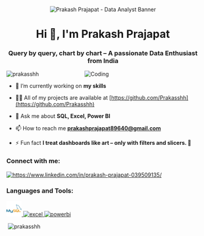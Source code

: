 <p align="center">
  <img src="https://github.com/Prakasshh/image/blob/main/AT%20WORK%20(1).png?raw=true" alt="Prakash Prajapat - Data Analyst Banner">
</p>

<h1 align="center">Hi 👋, I'm Prakash Prajapat</h1>
<h3 align="center">Query by query, chart by chart – A passionate Data Enthusiast from India</h3>
<img align="right" alt="Coding" width="300" src="https://media3.giphy.com/media/v1.Y2lkPTc5MGI3NjExdTVtdGF4N2N4dml0YjIzbjF4a2hla2VwdmgwbHZldGJvbDRxNTVkeiZlcD12MV9pbnRlcm5hbF9naWZfYnlfaWQmY3Q9Zw/3oKIPEqDGUULpEU0aQ/giphy.gif" alt="Thinking GIF" width="200"/>

<p align="left"> <img src="https://komarev.com/ghpvc/?username=prakasshh&label=Profile%20views&color=0e75b6&style=flat" alt="prakasshh" /> </p>



- 🔭 I’m currently working on **my skills**

- 👨‍💻 All of my projects are available at [https://github.com/Prakasshh](https://github.com/Prakasshh)

- 💬 Ask me about **SQL, Excel, Power BI**

- 📫 How to reach me **prakashprajapat89640@gmail.com**

- ⚡ Fun fact **I treat dashboards like art – only with filters and slicers. 🎨**

<h3 align="left">Connect with me:</h3>
<p align="left">
<a href="https://linkedin.com/in/https://www.linkedin.com/in/prakash-prajapat-039509135/" target="blank"><img align="center" src="https://raw.githubusercontent.com/rahuldkjain/github-profile-readme-generator/master/src/images/icons/Social/linked-in-alt.svg" alt="https://www.linkedin.com/in/prakash-prajapat-039509135/" height="30" width="40" /></a>
</p>

<h3 align="left">Languages and Tools:</h3>
<p align="left">
  <a href="https://www.mysql.com/" target="_blank" rel="noreferrer">
    <img src="https://raw.githubusercontent.com/devicons/devicon/master/icons/mysql/mysql-original-wordmark.svg" alt="mysql" width="40" height="40"/>
  </a>
  
  <a href="https://www.microsoft.com/en-us/microsoft-365/excel" target="_blank" rel="noreferrer">
    <img src="https://upload.wikimedia.org/wikipedia/commons/7/73/Microsoft_Excel_2013-2019_logo.svg" alt="excel" width="40" height="40"/>
  </a>
  
  <a href="https://powerbi.microsoft.com/" target="_blank" rel="noreferrer">
    <img src="https://upload.wikimedia.org/wikipedia/commons/c/cf/New_Power_BI_Logo.svg" alt="powerbi" width="40" height="40"/>
  </a>
</p>


<p>&nbsp;<img align="center" src="https://github-readme-stats.vercel.app/api?username=prakasshh&show_icons=true&locale=en" alt="prakasshh" /></p>
